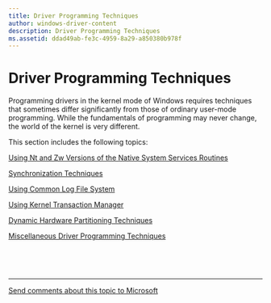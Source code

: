 ```yaml
---
title: Driver Programming Techniques
author: windows-driver-content
description: Driver Programming Techniques
ms.assetid: ddad49ab-fe3c-4959-8a29-a850380b978f
---
```


# Driver Programming Techniques


Programming drivers in the kernel mode of Windows requires techniques that sometimes differ significantly from those of ordinary user-mode programming. While the fundamentals of programming may never change, the world of the kernel is very different.

This section includes the following topics:

[Using Nt and Zw Versions of the Native System Services Routines](using-nt-and-zw-versions-of-the-native-system-services-routines.md)

[Synchronization Techniques](synchronization-techniques.md)

[Using Common Log File System](using-common-log-file-system.md)

[Using Kernel Transaction Manager](using-kernel-transaction-manager.md)

[Dynamic Hardware Partitioning Techniques](dynamic-hardware-partitioning-techniques.md)

[Miscellaneous Driver Programming Techniques](miscellaneous-driver-programming-techniques.md)

 

 


--------------------
[Send comments about this topic to Microsoft](mailto:wsddocfb@microsoft.com?subject=Documentation%20feedback%20%5Bkernel\kernel%5D:%20Driver%20Programming%20Techniques%20%20RELEASE:%20%286/14/2017%29&body=%0A%0APRIVACY%20STATEMENT%0A%0AWe%20use%20your%20feedback%20to%20improve%20the%20documentation.%20We%20don't%20use%20your%20email%20address%20for%20any%20other%20purpose,%20and%20we'll%20remove%20your%20email%20address%20from%20our%20system%20after%20the%20issue%20that%20you're%20reporting%20is%20fixed.%20While%20we're%20working%20to%20fix%20this%20issue,%20we%20might%20send%20you%20an%20email%20message%20to%20ask%20for%20more%20info.%20Later,%20we%20might%20also%20send%20you%20an%20email%20message%20to%20let%20you%20know%20that%20we've%20addressed%20your%20feedback.%0A%0AFor%20more%20info%20about%20Microsoft's%20privacy%20policy,%20see%20http://privacy.microsoft.com/default.aspx. "Send comments about this topic to Microsoft")


